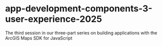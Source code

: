 # app-development-components-3-user-experience-2025
The third session in our three-part series on building applications with the ArcGIS Maps SDK for JavaScript
